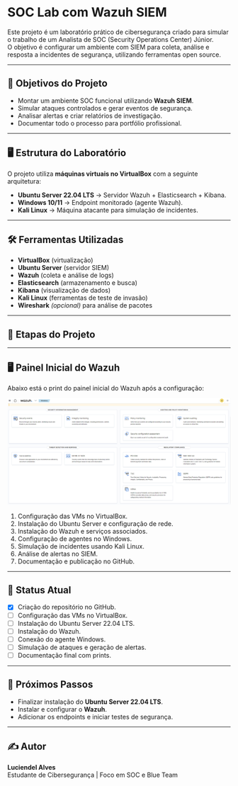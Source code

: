 # SOC Lab com Wazuh SIEM

Este projeto é um laboratório prático de cibersegurança criado para simular o trabalho de um Analista de SOC (Security Operations Center) Júnior.  
O objetivo é configurar um ambiente com SIEM para coleta, análise e resposta a incidentes de segurança, utilizando ferramentas open source.

---

## 🎯 Objetivos do Projeto
- Montar um ambiente SOC funcional utilizando **Wazuh SIEM**.
- Simular ataques controlados e gerar eventos de segurança.
- Analisar alertas e criar relatórios de investigação.
- Documentar todo o processo para portfólio profissional.

---

## 🖥️ Estrutura do Laboratório
O projeto utiliza **máquinas virtuais no VirtualBox** com a seguinte arquitetura:

- **Ubuntu Server 22.04 LTS** → Servidor Wazuh + Elasticsearch + Kibana.
- **Windows 10/11** → Endpoint monitorado (agente Wazuh).
- **Kali Linux** → Máquina atacante para simulação de incidentes.

---

## 🛠️ Ferramentas Utilizadas
- **VirtualBox** (virtualização)
- **Ubuntu Server** (servidor SIEM)
- **Wazuh** (coleta e análise de logs)
- **Elasticsearch** (armazenamento e busca)
- **Kibana** (visualização de dados)
- **Kali Linux** (ferramentas de teste de invasão)
- **Wireshark** *(opcional)* para análise de pacotes

---

## 📅 Etapas do Projeto
---

## 🖥️ Painel Inicial do Wazuh

Abaixo está o print do painel inicial do Wazuh após a configuração:

![Painel Inicial Wazuh](docs/wazuh_painel_inicial.png)

1. Configuração das VMs no VirtualBox.
2. Instalação do Ubuntu Server e configuração de rede.
3. Instalação do Wazuh e serviços associados.
4. Configuração de agentes no Windows.
5. Simulação de incidentes usando Kali Linux.
6. Análise de alertas no SIEM.
7. Documentação e publicação no GitHub.

---

## 📂 Status Atual
- [x] Criação do repositório no GitHub.
- [ ] Configuração das VMs no VirtualBox.
- [ ] Instalação do Ubuntu Server 22.04 LTS.
- [ ] Instalação do Wazuh.
- [ ] Conexão do agente Windows.
- [ ] Simulação de ataques e geração de alertas.
- [ ] Documentação final com prints.

---

## 📌 Próximos Passos
- Finalizar instalação do **Ubuntu Server 22.04 LTS**.
- Instalar e configurar o **Wazuh**.
- Adicionar os endpoints e iniciar testes de segurança.

---

## ✍️ Autor
**Luciendel Alves**  
Estudante de Cibersegurança | Foco em SOC e Blue Team  

